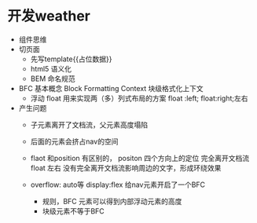 # 开发weather

- 组件思维
- 切页面
  - 先写template{{占位数据}}
  - html5 语义化
  - BEM 命名规范
- BFC 基本概念
  Block Formatting Context 块级格式化上下文
  - 浮动 float 用来实现两（多）列式布局的方案
   float :left; float:right;左右
- 产生问题
   - 子元素离开了文档流，父元素高度塌陷
   - 后面的元素会挤占nav的空间

  - flaot 和position 有区别的，
  positon 四个方向上的定位 完全离开文档流
  float 左右 没有完全离开文档流影响周边的文字，形成环绕效果

  - overflow: auto等 display:flex 给nav元素开启了一个BFC
     - 规则，BFC 元素可以得到内部浮动元素的高度
     - 块级元素不等于BFC